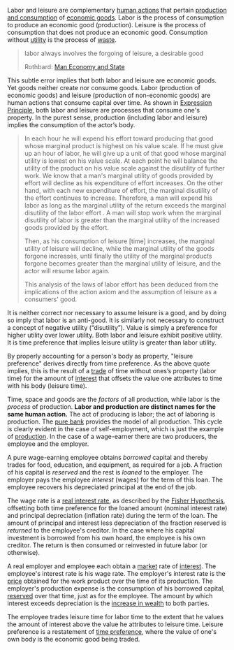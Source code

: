 Labor and leisure are complementary [human actions](https://en.wikipedia.org/wiki/Action_axiom) that pertain [production and consumption](Production-and-Consumption) of [economic goods](https://en.m.wikipedia.org/wiki/Goods_and_services). Labor is the process of consumption to produce an economic good (production). Leisure is the process of consumption that does not produce an economic good. Consumption without [utility](Glossary#utility) is the process of [waste](https://en.wikipedia.org/wiki/Waste).

> labor always involves the forgoing of leisure, a desirable good
>
> Rothbard: [Man Economy and State](https://mises.org/library/man-economy-and-state-power-and-market/html/p/926)

This subtle error implies that both labor and leisure are economic goods. Yet goods neither create nor consume goods. Labor (production of economic goods) and leisure (production of non-economic goods) are human actions that consume capital over time. As shown in [Expression Principle](https://github.com/libbitcoin/libbitcoin-system/wiki/Expression-Principle), both labor and leisure are processes that consume one's property. In the purest sense, production (including labor and leisure) implies the consumption of the actor’s body.

> In each hour he will expend his effort toward producing that good whose marginal product is highest on his value scale. If he must give up an hour of labor, he will give up a unit of that good whose marginal utility is lowest on his value scale. At each point he will balance the utility of the product on his value scale against the disutility of further work. We know that a man's marginal utility of goods provided by effort will decline as his expenditure of effort increases. On the other hand, with each new expenditure of effort, the marginal disutility of the effort continues to increase. Therefore, a man will expend his labor as long as the marginal utility of the return exceeds the marginal disutility of the labor effort . A man will stop work when the marginal disutility of labor is greater than the marginal utility of the increased goods provided by the effort.
>
> Then, as his consumption of leisure [time] increases, the marginal utility of leisure will decline, while the marginal utility of the goods forgone increases, until finally the utility of the marginal products forgone becomes greater than the marginal utility of leisure, and the actor will resume labor again.
>
> This analysis of the laws of labor effort has been deduced from the implications of the action axiom and the assumption of leisure as a consumers' good.

It is neither correct nor necessary to assume leisure is a good, and by doing so imply that labor is an anti-good. It is similarly not necessary to construct a concept of negative utility (“disutility”). Value is simply a preference for higher utility over lower utility. Both labor and leisure exhibit positive utility. It is time preference that implies leisure utility is greater than labor utility.

By properly accounting for a person's body as property, "leisure preference" derives directly from time preference. As the above quote implies, this is the result of a [trade](Glossary#trade) of time without ones’s property (labor time) for the amount of [interest](Glossary#interest) that offsets the value one attributes to time with his body (leisure time).

Time, space and goods are the *factors* of all production, while labor is the *process* of production. **Labor and production are distinct names for the same human action.** The act of producing is labor; the act of laboring is production. The [pure bank](Pure-Bank) provides the model of all production. This cycle is clearly evident in the case of self-employment, which is just the example of [production](Production-and-Consumption). In the case of a wage-earner there are two producers, the employee and the employer.

A pure wage-earning employee obtains *borrowed* capital and thereby trades for food, education, and equipment, as required for a job. A fraction of his capital is *reserved* and the rest is *loaned* to the employer. The employer pays the employee *interest* (wages) for the term of this loan. The employee recovers his depreciated principal at the end of the job.

The wage rate is a [real interest rate](https://en.m.wikipedia.org/wiki/Fisher_equation), as described by the [Fisher Hypothesis](https://en.m.wikipedia.org/wiki/Fisher_hypothesis), offsetting both time preference for the loaned amount (nominal interest rate) and principal depreciation (inflation rate) during the term of the loan. The amount of principal and interest less depreciation of the fraction reserved is *returned* to the employee's creditor. In the case where his capital investment is borrowed from his own hoard, the employee is his own creditor. The return is then consumed or reinvested in future labor (or otherwise).

A real employer and employee each obtain a [market](Glossary#market) rate of [interest](Glossary#interest). The employee's interest rate is his wage rate. The employer's interest rate is the [price](Glossary#price) obtained for the work product over the time of its production. The employer's production expense is the consumption of his borrowed capital, [reserved](Reservation-Principle) over that time, just as for the employee. The amount by which interest exceeds depreciation is the [increase in wealth](Depreciation-Principle) to both parties.

The employee trades leisure time for labor time to the extent that he values the amount of interest above the value he attributes to leisure time. Leisure preference is a restatement of [time preference](Time-Preference-Fallacy), where the value of one's own body is the economic good being traded.